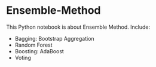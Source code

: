 # Ensemble-Method
This Python notebook is about Ensemble Method. Include:
  - Bagging: Bootstrap Aggregation
  - Random Forest
  - Boosting: AdaBoost
  - Voting
